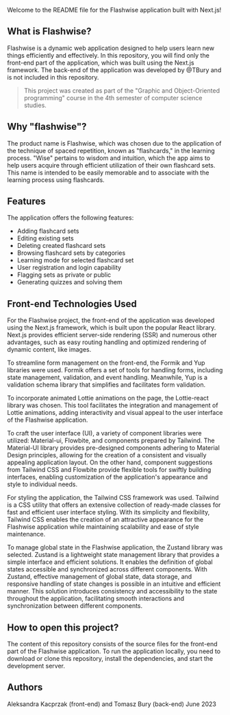 Welcome to the README file for the Flashwise application built with Next.js!

## What is Flashwise?

Flashwise is a dynamic web application designed to help users learn new things efficiently and effectively. In this repository, you will find only the front-end part of the application, which was built using the Next.js framework. The back-end of the application was developed by @TBury and is not included in this repository.

> This project was created as part of the "Graphic and Object-Oriented programming" course in the 4th semester of computer science studies.

## Why "flashwise"?

The product name is Flashwise, which was chosen due to the application of the technique of spaced repetition, known as "flashcards," in the learning process. "Wise" pertains to wisdom and intuition, which the app aims to help users acquire through efficient utilization of their own flashcard sets. This name is intended to be easily memorable and to associate with the learning process using flashcards.

## Features
The application offers the following features:
- Adding flashcard sets
- Editing existing sets
- Deleting created flashcard sets
- Browsing flashcard sets by categories
- Learning mode for selected flashcard set
- User registration and login capability
- Flagging sets as private or public
- Generating quizzes and solving them

## Front-end Technologies Used

For the Flashwise project, the front-end of the application was developed using the Next.js framework, which is built upon the popular React library. Next.js provides efficient server-side rendering (SSR) and numerous other advantages, such as easy routing handling and optimized rendering of dynamic content, like images.

To streamline form management on the front-end, the Formik and Yup libraries were used. Formik offers a set of tools for handling forms, including state management, validation, and event handling. Meanwhile, Yup is a validation schema library that simplifies and facilitates form validation.

To incorporate animated Lottie animations on the page, the Lottie-react library was chosen. This tool facilitates the integration and management of Lottie animations, adding interactivity and visual appeal to the user interface of the Flashwise application.

To craft the user interface (UI), a variety of component libraries were utilized: Material-ui, Flowbite, and components prepared by Tailwind. The Material-UI library provides pre-designed components adhering to Material Design principles, allowing for the creation of a consistent and visually appealing application layout. On the other hand, component suggestions from Tailwind CSS and Flowbite provide flexible tools for swiftly building interfaces, enabling customization of the application's appearance and style to individual needs.

For styling the application, the Tailwind CSS framework was used. Tailwind is a CSS utility that offers an extensive collection of ready-made classes for fast and efficient user interface styling. With its simplicity and flexibility, Tailwind CSS enables the creation of an attractive appearance for the Flashwise application while maintaining scalability and ease of style maintenance.

To manage global state in the Flashwise application, the Zustand library was selected. Zustand is a lightweight state management library that provides a simple interface and efficient solutions. It enables the definition of global states accessible and synchronized across different components. With Zustand, effective management of global state, data storage, and responsive handling of state changes is possible in an intuitive and efficient manner. This solution introduces consistency and accessibility to the state throughout the application, facilitating smooth interactions and synchronization between different components.

## How to open this project?

The content of this repository consists of the source files for the front-end part of the Flashwise application. To run the application locally, you need to download or clone this repository, install the dependencies, and start the development server.

## Authors

Aleksandra Kacprzak (front-end) and Tomasz Bury (back-end)
June 2023
